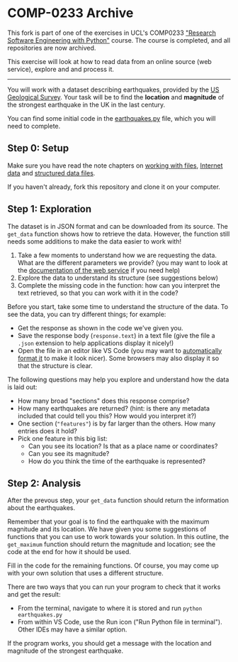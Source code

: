 # COMP-0233 Archive

This fork is part of one of the exercises in UCL's COMP0233 ["Research Software Engineering with Python"](https://github.com/UCL-COMP0233-22-23/RSE-Classwork) course. The course is completed, and all repositories are now archived.

This exercise will look at how to read data from an online source (web service), explore and and process it.

---

You will work with a dataset describing earthquakes, provided by the [US Geological Survey](https://earthquake.usgs.gov/).
Your task will be to find the **location** and **magnitude** of the strongest earthquake in the UK in the last century.

You can find some initial code in the [earthquakes.py](./earthquakes.py) file, which you will need to complete.

## Step 0: Setup
Make sure you have read the note chapters on [working with files](http://github-pages.ucl.ac.uk/rsd-engineeringcourse/ch01data/060files.html), [Internet data](http://github-pages.ucl.ac.uk/rsd-engineeringcourse/ch01data/061internet.html) and [structured data files](http://github-pages.ucl.ac.uk/rsd-engineeringcourse/ch01data/064JsonYamlXML.html).

If you haven't already, fork this repository and clone it on your computer.

##  Step 1: Exploration
The dataset is in JSON format and can be downloaded from its source.
The `get_data` function shows how to retrieve the data. However, the function still needs some additions to make the data easier to work with!

1. Take a few moments to understand how we are requesting the data. What are the different parameters we provide? (you may want to look at the [documentation of the web service](https://earthquake.usgs.gov/fdsnws/event/1/) if you need help)
1. Explore the data to understand its structure (see suggestions below)
1. Complete the missing code in the function: how can you interpret the text retrieved, so that you can work with it in the code?

Before you start, take some time to understand the structure of the data. To see the data, you can try different things; for example:
- Get the response as shown in the code we've given you.
- Save the response body (`response.text`) in a text file (give the file a `.json` extension to help applications display it nicely!)
- Open the file in an editor like VS Code (you may want to [automatically format it](https://stackoverflow.com/questions/29973357/how-do-you-format-code-in-visual-studio-code-vscode) to make it look nicer). Some browsers may also display it so that the structure is clear.

The following questions may help you explore and understand how the data is laid out:
- How many broad "sections" does this response comprise?
- How many earthquakes are returned? (hint: is there any metadata included that could tell you this? How would you interpret it?) 
- One section (`"features"`) is by far larger than the others. How many entries does it hold?
- Pick one feature in this big list:
    - Can you see its location? Is that as a place name or coordinates?
    - Can you see its magnitude?
    - How do you think the time of the earthquake is represented?

## Step 2: Analysis
After the prevous step, your `get_data` function should return the information about the earthquakes.

Remember that your goal is to find the earthquake with the maximum magnitude and its location.
We have given you some suggestions of functions that you can use to work towards your solution. In this outline, the `get_maximum` function should return the magnitude and location; see the code at the end for how it should be used. 

Fill in the code for the remaining functions. Of course, you may come up with your own solution that uses a different structure.

There are two ways that you can run your program to check that it works and get the result:
- From the terminal, navigate to where it is stored and run `python earthquakes.py`
- From within VS Code, use the Run icon ("Run Python file in terminal"). Other IDEs may have a similar option.

If the program works, you should get a message with the location and magnitude of the strongest earthquake.